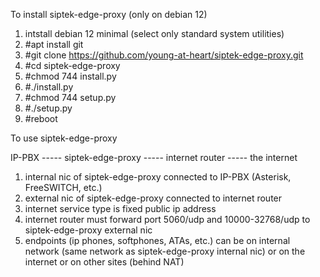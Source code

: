 To install siptek-edge-proxy (only on debian 12)
1. intstall debian 12 minimal (select only standard system utilities) 
2. #apt install git
3. #git clone https://github.com/young-at-heart/siptek-edge-proxy.git
4. #cd siptek-edge-proxy
5. #chmod 744 install.py
6. #./install.py
7. #chmod 744 setup.py 
8. #./setup.py
9. #reboot

To use siptek-edge-proxy

IP-PBX ----- siptek-edge-proxy ----- internet router ----- the internet

1. internal nic of siptek-edge-proxy connected to IP-PBX (Asterisk, FreeSWITCH, etc.)
2. external nic of siptek-edge-proxy connected to internet router
3. internet service type is fixed public ip address
4. internet router must forward port 5060/udp and 10000-32768/udp to siptek-edge-proxy external nic
5. endpoints (ip phones, softphones, ATAs, etc.) can be on internal network (same network as siptek-edge-proxy internal nic) or on the internet or on other sites (behind NAT)
